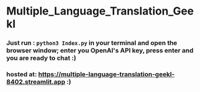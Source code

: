# Multiple_Language_Translation_Geekl
### Just run : `python3 Index.py` in your terminal and open the browser window; enter you OpenAI's API key, press enter and you are ready to chat :)

### hosted at: https://multiple-language-translation-geekl-8402.streamlit.app :)
